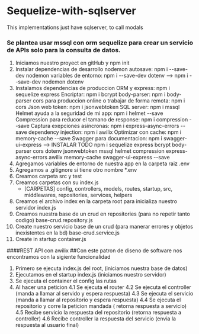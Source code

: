 # Sequelize-with-sqlserver
This implementations just have sqlserver, to call modals 

### Se plantea usar mssql con orm sequelize para crear un servicio de APIs solo para la consulta de datos.

1. Iniciamos nuestro proyect en gitHub y npm init
2. Instalar dependencias de desarrollo 
  nodemon autosave: npm i --save-dev nodemon
   variables de entorno: npm i --save-dev dotenv
  --> npm i --save-dev nodemon dotenv
3. Instalamos dependencias de produccion 
  ORM y express: npm i sequelize express
  Encriptar: npm i bcrypt
  body-parser: npm i body-parser
  cors para produccion online o trabajar de forma remota: npm i cors
  Json web token: npm i jsonwebtoken
  SQL server: npm i mssql
  Helmet ayuda a la seguridad de mi app: npm i helmet --save
  Compression para reducor el tamano de response: npm i compression --save
  Captura exepciones asincronas: npm i express-async-errors --save
  dependency injection:  npm i awilix
  Optimizar con cache: npm i memory-cache --save
  Swagger para documentacion: npm i swagger-ui-express 
  --> INSTALAR TODO 
    npm i sequelize express bcrypt body-parser cors dotenv jsonwebtoken mssql helmet compression express-async-errors awilix memory-cache swagger-ui-express --save
4. Agregamos variables de entorno de nuestra app en la carpeta raiz
  .env
5. Agregamos a .gitignore si tiene otro nombre
  *.env 
6. Creamos carpeta src y test
7. Creamos carpetas con su index.js 
    - [CARPETAS] config, controllers, models, routes, startup, src, middlewares, repositories, services, helpers
8. Creamos el archivo index en la carpeta root para inicializa nuestro servidor
  index.js
9. Creamos nuestra base de un crud en repositories (para no repetir tanto codigo)
  base-crud.repository.js
10. Create nuestro servicio base de un crud (para manerar errores y objetos inexistentes en la bd)
  base-crud.service.js
11. Create in startup
  container.js

####REST API con awilix
##Con este patron de diseno de software nos encontramos con la sigiente funcionalidad
1. Primero se ejecuta index.js del root, (iniciamos nuestra base de datos)
2. Ejecutamos en el startup index.js (iniciamos nuestro servidor)
3. Se ejecuta el container el config las rutas
4. Al hacer una peticion
	4.1 Se ejecuta el router
	4.2 Se ejecuta el controller (manda a llamar al servido y espera respuesta)
	4.3 Se ejecuta el servicio (manda a llamar al repositorio y espera respuesta)
	4.4 Se ejecuta el repositorio y corre la peticion mandada ( retorna respuesta a servicio)
	4.5 Recibe servicio la respuesta del repositorio (retorna respuesta a controller)
	4.6 Recibe controller la respuesta del servicio (envia la respuesta al usuario final)